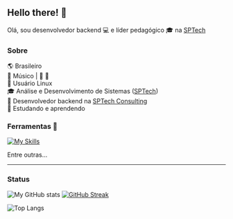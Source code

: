 ## Hello there! 👋

Olá, sou desenvolvedor backend 💻 e líder pedagógico 🎓 na [SPTech](https://www.sptech.school/)

### Sobre
🌎 Brasileiro\
🎵 Músico | 🎸 🎷\
🐧 Usuário Linux\
🎓 Análise e Desenvolvimento de Sistemas ([SPTech](https://www.sptech.school/))\
🏢 Desenvolvedor backend na [SPTech Consulting](https://github.com/BandTec/)\
🌱 Estudando e aprendendo

### Ferramentas 🧰

[![My Skills](https://skillicons.dev/icons?i=java,spring,kotlin,androidstudio,js,ts,react,git,mysql,docker,linux)](https://skillicons.dev)

Entre outras...

___

### Status

![My GitHub stats](https://github-readme-stats.vercel.app/api?username=manoelalmeida-io&theme=transparent&show_icons=true&hide_border=true&card_width=500)
[![GitHub Streak](https://streak-stats.demolab.com?user=manoelalmeida-io&hide_border=true&theme=transparent)](https://git.io/streak-stats)

![Top Langs](https://github-readme-stats.vercel.app/api/top-langs/?username=manoelalmeida-io&theme=transparent&layout=compact&show_icons=true&hide_border=true&card_width=500)



